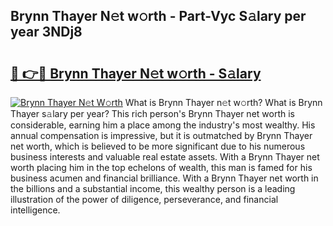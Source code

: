 ## Brynn Thayer N𝚎t w𝚘rth - Part-Vyc S𝚊lary per year 3NDj8

# <h2><a href="http://gc2tzr5.nevu.top/?p=Brynn+Thayer">🔗 👉🔴 Brynn Thayer N𝚎t w𝚘rth - S𝚊lary</a></h2>

[![Brynn Thayer N𝚎t W𝚘rth](https://i.imgur.com/Oavwk0R.jpeg)](http://gc2tzr5.nevu.top/?p=Brynn+Thayer)
What is Brynn Thayer n𝚎t w𝚘rth? What is Brynn Thayer s𝚊lary per year?
This rich person's Brynn Thayer net worth is considerable, earning him a place among the industry's most wealthy. His annual compensation is impressive, but it is outmatched by Brynn Thayer net worth, which is believed to be more significant due to his numerous business interests and valuable real estate assets. With a Brynn Thayer net worth placing him in the top echelons of wealth, this man is famed for his business acumen and financial brilliance. With a Brynn Thayer net worth in the billions and a substantial income, this wealthy person is a leading illustration of the power of diligence, perseverance, and financial intelligence.
